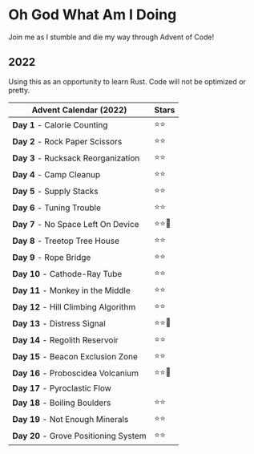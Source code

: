 # Oh God What Am I Doing
Join me as I stumble and die my way through Advent of Code!

## 2022
Using this as an opportunity to learn Rust. Code will not be optimized or pretty.

| Advent Calendar (2022) | Stars |
|-|-|
| **Day 1** - Calorie Counting  | :star::star: |
| **Day 2** - Rock Paper Scissors  | :star::star: | 
| **Day 3** - Rucksack Reorganization | :star::star: |
| **Day 4** - Camp Cleanup | :star::star: |
| **Day 5** - Supply Stacks | :star::star: |
| **Day 6** - Tuning Trouble | :star::star: |
| **Day 7** - No Space Left On Device | :star::star::horse: |
| **Day 8** - Treetop Tree House | :star::star: |
| **Day 9** - Rope Bridge | :star::star: |
| **Day 10** - Cathode-Ray Tube | :star::star: |
| **Day 11** - Monkey in the Middle | :star::star: |
| **Day 12** - Hill Climbing Algorithm | :star::star: |
| **Day 13** - Distress Signal | :star::star::horse: |
| **Day 14** - Regolith Reservoir | :star::star: |
| **Day 15** - Beacon Exclusion Zone | :star::star: |
| **Day 16** - Proboscidea Volcanium | :star::star::horse: |
| **Day 17** - Pyroclastic Flow | |
| **Day 18** - Boiling Boulders | :star::star: |
| **Day 19** - Not Enough Minerals | :star::star: |
| **Day 20** - Grove Positioning System | :star::star: |